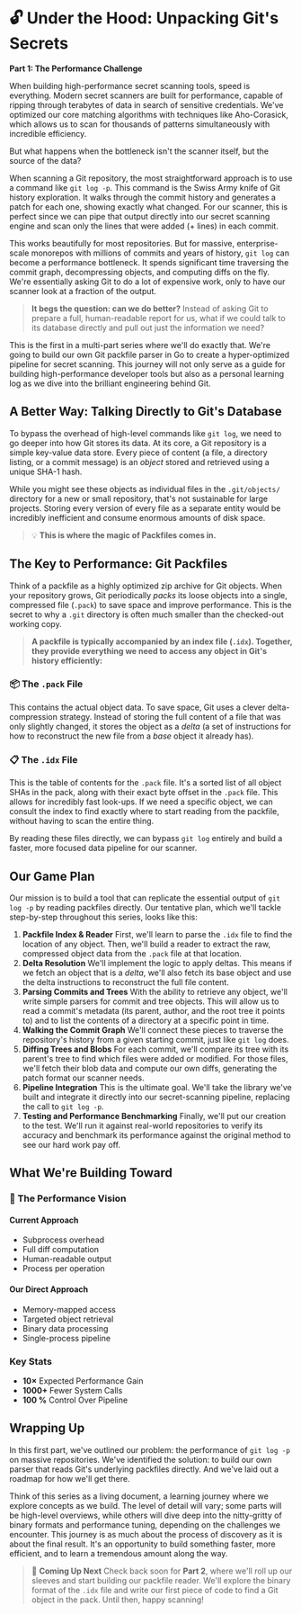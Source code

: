 # 🔓 Under the Hood: Unpacking Git's Secrets
**Part 1: The Performance Challenge**

When building high-performance secret scanning tools, speed is everything. Modern secret scanners are built for performance, capable of ripping through terabytes of data in search of sensitive credentials. We've optimized our core matching algorithms with techniques like Aho-Corasick, which allows us to scan for thousands of patterns simultaneously with incredible efficiency.

But what happens when the bottleneck isn't the scanner itself, but the source of the data?

When scanning a Git repository, the most straightforward approach is to use a command like `git log -p`. This command is the Swiss Army knife of Git history exploration. It walks through the commit history and generates a patch for each one, showing exactly what changed. For our scanner, this is perfect since we can pipe that output directly into our secret scanning engine and scan only the lines that were added (+ lines) in each commit.

This works beautifully for most repositories. But for massive, enterprise-scale monorepos with millions of commits and years of history, `git log` can become a performance bottleneck. It spends significant time traversing the commit graph, decompressing objects, and computing diffs on the fly. We're essentially asking Git to do a lot of expensive work, only to have our scanner look at a fraction of the output.

> **It begs the question: can we do better?**
> Instead of asking Git to prepare a full, human-readable report for us, what if we could talk to its database directly and pull out just the information we need?

This is the first in a multi-part series where we'll do exactly that. We're going to build our own Git packfile parser in Go to create a hyper-optimized pipeline for secret scanning. This journey will not only serve as a guide for building high-performance developer tools but also as a personal learning log as we dive into the brilliant engineering behind Git.

## A Better Way: Talking Directly to Git's Database

To bypass the overhead of high-level commands like `git log`, we need to go deeper into how Git stores its data. At its core, a Git repository is a simple key-value data store. Every piece of content (a file, a directory listing, or a commit message) is an *object* stored and retrieved using a unique SHA-1 hash.

While you might see these objects as individual files in the `.git/objects/` directory for a new or small repository, that's not sustainable for large projects. Storing every version of every file as a separate entity would be incredibly inefficient and consume enormous amounts of disk space.

> 💡 **This is where the magic of Packfiles comes in.**

## The Key to Performance: Git Packfiles

Think of a packfile as a highly optimized zip archive for Git objects. When your repository grows, Git periodically *packs* its loose objects into a single, compressed file (`.pack`) to save space and improve performance. This is the secret to why a `.git` directory is often much smaller than the checked-out working copy.

> **A packfile is typically accompanied by an index file (`.idx`). Together, they provide everything we need to access any object in Git's history efficiently:**

### 📦 The `.pack` File
This contains the actual object data. To save space, Git uses a clever delta-compression strategy. Instead of storing the full content of a file that was only slightly changed, it stores the object as a *delta* (a set of instructions for how to reconstruct the new file from a *base* object it already has).

### 📋 The `.idx` File
This is the table of contents for the `.pack` file. It's a sorted list of all object SHAs in the pack, along with their exact byte offset in the `.pack` file. This allows for incredibly fast look-ups. If we need a specific object, we can consult the index to find exactly where to start reading from the packfile, without having to scan the entire thing.

By reading these files directly, we can bypass `git log` entirely and build a faster, more focused data pipeline for our scanner.

## Our Game Plan

Our mission is to build a tool that can replicate the essential output of `git log -p` by reading packfiles directly. Our tentative plan, which we'll tackle step-by-step throughout this series, looks like this:

1. **Packfile Index & Reader**
   First, we'll learn to parse the `.idx` file to find the location of any object. Then, we'll build a reader to extract the raw, compressed object data from the `.pack` file at that location.
2. **Delta Resolution**
   We'll implement the logic to apply deltas. This means if we fetch an object that is a *delta*, we'll also fetch its base object and use the delta instructions to reconstruct the full file content.
3. **Parsing Commits and Trees**
   With the ability to retrieve any object, we'll write simple parsers for commit and tree objects. This will allow us to read a commit's metadata (its parent, author, and the root tree it points to) and to list the contents of a directory at a specific point in time.
4. **Walking the Commit Graph**
   We'll connect these pieces to traverse the repository's history from a given starting commit, just like `git log` does.
5. **Diffing Trees and Blobs**
   For each commit, we'll compare its tree with its parent's tree to find which files were added or modified. For those files, we'll fetch their blob data and compute our own diffs, generating the patch format our scanner needs.
6. **Pipeline Integration**
   This is the ultimate goal. We'll take the library we've built and integrate it directly into our secret-scanning pipeline, replacing the call to `git log -p`.
7. **Testing and Performance Benchmarking**
   Finally, we'll put our creation to the test. We'll run it against real-world repositories to verify its accuracy and benchmark its performance against the original method to see our hard work pay off.

## What We're Building Toward

### 🚀 The Performance Vision

#### Current Approach
- Subprocess overhead
- Full diff computation
- Human-readable output
- Process per operation

#### Our Direct Approach
- Memory-mapped access
- Targeted object retrieval
- Binary data processing
- Single-process pipeline

### Key Stats
- **10×** Expected Performance Gain
- **1000+** Fewer System Calls
- **100 %** Control Over Pipeline

## Wrapping Up

In this first part, we've outlined our problem: the performance of `git log -p` on massive repositories. We've identified the solution: to build our own parser that reads Git's underlying packfiles directly. And we've laid out a roadmap for how we'll get there.

Think of this series as a living document, a learning journey where we explore concepts as we build. The level of detail will vary; some parts will be high-level overviews, while others will dive deep into the nitty-gritty of binary formats and performance tuning, depending on the challenges we encounter. This journey is as much about the process of discovery as it is about the final result. It's an opportunity to build something faster, more efficient, and to learn a tremendous amount along the way.

> 🔮 **Coming Up Next**
> Check back soon for **Part 2**, where we'll roll up our sleeves and start building our packfile reader. We'll explore the binary format of the `.idx` file and write our first piece of code to find a Git object in the pack. Until then, happy scanning!
